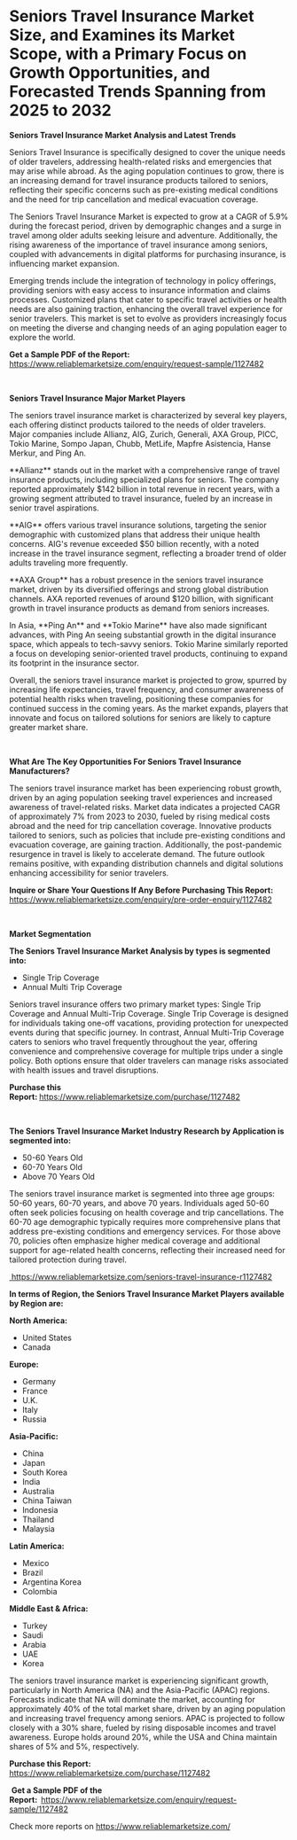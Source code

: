 <p><h1>Seniors Travel Insurance Market Size, and Examines its Market Scope, with a Primary Focus on Growth Opportunities, and Forecasted Trends Spanning from 2025 to 2032</h1></p><p><strong>Seniors Travel Insurance Market Analysis and Latest Trends</strong></p>
<p><p>Seniors Travel Insurance is specifically designed to cover the unique needs of older travelers, addressing health-related risks and emergencies that may arise while abroad. As the aging population continues to grow, there is an increasing demand for travel insurance products tailored to seniors, reflecting their specific concerns such as pre-existing medical conditions and the need for trip cancellation and medical evacuation coverage. </p><p>The Seniors Travel Insurance Market is expected to grow at a CAGR of 5.9% during the forecast period, driven by demographic changes and a surge in travel among older adults seeking leisure and adventure. Additionally, the rising awareness of the importance of travel insurance among seniors, coupled with advancements in digital platforms for purchasing insurance, is influencing market expansion. </p><p>Emerging trends include the integration of technology in policy offerings, providing seniors with easy access to insurance information and claims processes. Customized plans that cater to specific travel activities or health needs are also gaining traction, enhancing the overall travel experience for senior travelers. This market is set to evolve as providers increasingly focus on meeting the diverse and changing needs of an aging population eager to explore the world.</p></p>
<p><strong>Get a Sample PDF of the Report:&nbsp;</strong> <a href="https://www.reliablemarketsize.com/enquiry/request-sample/1127482?utm_campaign=3072&utm_medium=2&utm_source=Github&utm_content=ia&utm_term=06032025&utm_id=seniors-travel-insurance">https://www.reliablemarketsize.com/enquiry/request-sample/1127482</a></p>
<p>&nbsp;</p>
<p><strong>Seniors Travel Insurance Major Market Players</strong></p>
<p><p>The seniors travel insurance market is characterized by several key players, each offering distinct products tailored to the needs of older travelers. Major companies include Allianz, AIG, Zurich, Generali, AXA Group, PICC, Tokio Marine, Sompo Japan, Chubb, MetLife, Mapfre Asistencia, Hanse Merkur, and Ping An.</p><p>**Allianz** stands out in the market with a comprehensive range of travel insurance products, including specialized plans for seniors. The company reported approximately $142 billion in total revenue in recent years, with a growing segment attributed to travel insurance, fueled by an increase in senior travel aspirations.</p><p>**AIG** offers various travel insurance solutions, targeting the senior demographic with customized plans that address their unique health concerns. AIG's revenue exceeded $50 billion recently, with a noted increase in the travel insurance segment, reflecting a broader trend of older adults traveling more frequently.</p><p>**AXA Group** has a robust presence in the seniors travel insurance market, driven by its diversified offerings and strong global distribution channels. AXA reported revenues of around $120 billion, with significant growth in travel insurance products as demand from seniors increases.</p><p>In Asia, **Ping An** and **Tokio Marine** have also made significant advances, with Ping An seeing substantial growth in the digital insurance space, which appeals to tech-savvy seniors. Tokio Marine similarly reported a focus on developing senior-oriented travel products, continuing to expand its footprint in the insurance sector.</p><p>Overall, the seniors travel insurance market is projected to grow, spurred by increasing life expectancies, travel frequency, and consumer awareness of potential health risks when traveling, positioning these companies for continued success in the coming years. As the market expands, players that innovate and focus on tailored solutions for seniors are likely to capture greater market share.</p></p>
<p>&nbsp;</p>
<p><strong>What Are The Key Opportunities For Seniors Travel Insurance Manufacturers?</strong></p>
<p><p>The seniors travel insurance market has been experiencing robust growth, driven by an aging population seeking travel experiences and increased awareness of travel-related risks. Market data indicates a projected CAGR of approximately 7% from 2023 to 2030, fueled by rising medical costs abroad and the need for trip cancellation coverage. Innovative products tailored to seniors, such as policies that include pre-existing conditions and evacuation coverage, are gaining traction. Additionally, the post-pandemic resurgence in travel is likely to accelerate demand. The future outlook remains positive, with expanding distribution channels and digital solutions enhancing accessibility for senior travelers.</p></p>
<p><strong>Inquire or Share Your Questions If Any Before Purchasing This Report:</strong> <a href="https://www.reliablemarketsize.com/enquiry/pre-order-enquiry/1127482?utm_campaign=3072&utm_medium=2&utm_source=Github&utm_content=ia&utm_term=06032025&utm_id=seniors-travel-insurance">https://www.reliablemarketsize.com/enquiry/pre-order-enquiry/1127482</a></p>
<p>&nbsp;</p>
<p><strong>Market Segmentation</strong></p>
<p><strong>The Seniors Travel Insurance Market Analysis by types is segmented into:</strong></p>
<p><ul><li>Single Trip Coverage</li><li>Annual Multi Trip Coverage</li></ul></p>
<p><p>Seniors travel insurance offers two primary market types: Single Trip Coverage and Annual Multi-Trip Coverage. Single Trip Coverage is designed for individuals taking one-off vacations, providing protection for unexpected events during that specific journey. In contrast, Annual Multi-Trip Coverage caters to seniors who travel frequently throughout the year, offering convenience and comprehensive coverage for multiple trips under a single policy. Both options ensure that older travelers can manage risks associated with health issues and travel disruptions.</p></p>
<p><strong>Purchase this Report:&nbsp;</strong><a href="https://www.reliablemarketsize.com/purchase/1127482?utm_campaign=3072&utm_medium=2&utm_source=Github&utm_content=ia&utm_term=06032025&utm_id=seniors-travel-insurance">https://www.reliablemarketsize.com/purchase/1127482</a></p>
<p>&nbsp;</p>
<p><strong>The Seniors Travel Insurance Market Industry Research by Application is segmented into:</strong></p>
<p><ul><li>50-60 Years Old</li><li>60-70 Years Old</li><li>Above 70 Years Old</li></ul></p>
<p><p>The seniors travel insurance market is segmented into three age groups: 50-60 years, 60-70 years, and above 70 years. Individuals aged 50-60 often seek policies focusing on health coverage and trip cancellations. The 60-70 age demographic typically requires more comprehensive plans that address pre-existing conditions and emergency services. For those above 70, policies often emphasize higher medical coverage and additional support for age-related health concerns, reflecting their increased need for tailored protection during travel.</p></p>
<p><a href="https://www.reliablemarketsize.com/seniors-travel-insurance-r1127482?utm_campaign=3072&utm_medium=2&utm_source=Github&utm_content=ia&utm_term=06032025&utm_id=seniors-travel-insurance">&nbsp;https://www.reliablemarketsize.com/seniors-travel-insurance-r1127482</a></p>
<p><strong>In terms of Region, the Seniors Travel Insurance Market Players available by Region are:</strong></p>
<p>
    <p> <strong> North America: </strong>
        <ul>
            <li>United States</li>
            <li>Canada</li>
        </ul>
        </p> 
    <p> <strong> Europe: </strong>
        <ul>
            <li>Germany</li>
            <li>France</li>
            <li>U.K.</li>
            <li>Italy</li>
            <li>Russia</li>
        </ul>
        </p> 
    <p> <strong> Asia-Pacific: </strong>
        <ul>
            <li>China</li>
            <li>Japan</li>
            <li>South Korea</li>
            <li>India</li>
            <li>Australia</li>
            <li>China Taiwan</li>
            <li>Indonesia</li>
            <li>Thailand</li>
            <li>Malaysia</li>
        </ul>
        </p> 
    <p> <strong> Latin America: </strong>
        <ul>
            <li>Mexico</li>
            <li>Brazil</li>
            <li>Argentina Korea</li>
            <li>Colombia</li>
        </ul>
        </p> 
    <p> <strong> Middle East & Africa: </strong>
        <ul>
            <li>Turkey</li>
            <li>Saudi</li>
            <li>Arabia</li>
            <li>UAE</li>
            <li>Korea</li>
        </ul>
    </p>
    </p>
<p><p>The seniors travel insurance market is experiencing significant growth, particularly in North America (NA) and the Asia-Pacific (APAC) regions. Forecasts indicate that NA will dominate the market, accounting for approximately 40% of the total market share, driven by an aging population and increasing travel frequency among seniors. APAC is projected to follow closely with a 30% share, fueled by rising disposable incomes and travel awareness. Europe holds around 20%, while the USA and China maintain shares of 5% and 5%, respectively.</p></p>
<p><strong>Purchase this Report: </strong><a href="https://www.reliablemarketsize.com/purchase/1127482?utm_campaign=3072&utm_medium=2&utm_source=Github&utm_content=ia&utm_term=06032025&utm_id=seniors-travel-insurance">https://www.reliablemarketsize.com/purchase/1127482</a></p>
<p>&nbsp;<strong>Get a Sample PDF of the Report:&nbsp;&nbsp;</strong><a href="https://www.reliablemarketsize.com/enquiry/request-sample/1127482?utm_campaign=3072&utm_medium=2&utm_source=Github&utm_content=ia&utm_term=06032025&utm_id=seniors-travel-insurance">https://www.reliablemarketsize.com/enquiry/request-sample/1127482</a></p>
<p><strong></strong></p>
<p>Check more reports on <a href="https://www.reliablemarketsize.com/?utm_campaign=3072&utm_medium=2&utm_source=Github&utm_content=ia&utm_term=06032025&utm_id=seniors-travel-insurance">https://www.reliablemarketsize.com/</a></p>